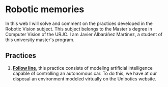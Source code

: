 # Robotic memories
In this web I will solve and comment on the practices developed in the Robotic Vision subject. This subject belongs to the Master's degree in Computer Vision of the URJC.
I am Javier Albaráñez Martínez, a student of this university master's program.

## Practices
1. [**Follow line**](P1_FollowLine/FollowLine.md), this practice consists of modeling artificial intelligence capable of controlling an autonomous car. To do this, we have at our disposal an environment modeled virtually on the Unibotics website.
